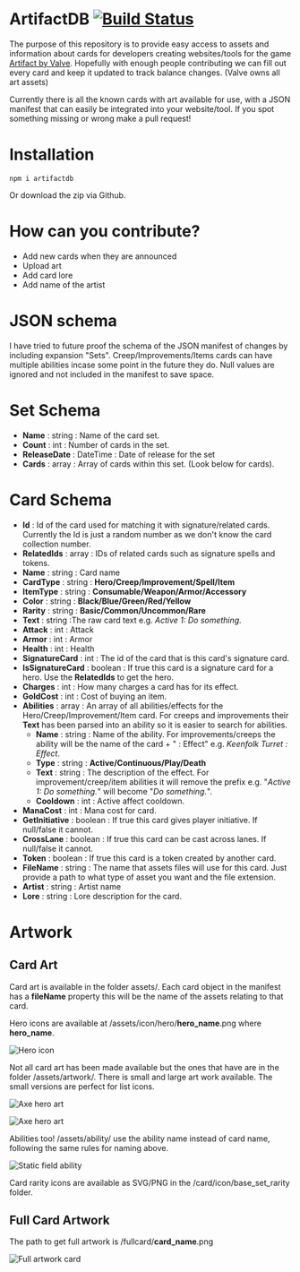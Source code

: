 # ArtifactDB [![Build Status](https://travis-ci.com/ottah/ArtifactDB.svg?branch=master)](https://travis-ci.com/ottah/ArtifactDB)
The purpose of this repository is to provide easy access to assets and information about cards for developers creating websites/tools for the game [Artifact by Valve](http://playartifact.com). Hopefully with enough people contributing we can fill out every card and keep it updated to track balance changes.
(Valve owns all art assets)

Currently there is all the known cards with art available for use, with a JSON manifest that can easily be integrated into your website/tool. If you spot something missing or wrong make a pull request!

# Installation
`npm i artifactdb`

Or download the zip via Github. 

# How can you contribute?
- Add new cards when they are announced
- Upload art
- Add card lore
- Add name of the artist

# JSON schema
I have tried to future proof the schema of the JSON manifest of changes by including expansion "Sets". Creep/Improvements/Items cards can have multiple abilities incase some point in the future they do. Null values are ignored and not included in the manifest to save space.

# Set Schema
- **Name** : string : Name of the card set.
- **Count** : int : Number of cards in the set.
- **ReleaseDate** : DateTime : Date of release for the set
- **Cards** : array : Array of cards within this set. (Look below for cards).

# Card Schema
- **Id** : Id of the card used for matching it with signature/related cards. Currently the Id is just a random number as we don't know the card collection number.
- **RelatedIds** : array : IDs of related cards such as signature spells and tokens.
- **Name** : string : Card name
- **CardType** : string : **Hero/Creep/Improvement/Spell/Item**
- **ItemType** : string : **Consumable/Weapon/Armor/Accessory**
- **Color** : string : **Black/Blue/Green/Red/Yellow**
- **Rarity** : string : **Basic/Common/Uncommon/Rare**
- **Text** : string :The raw card text e.g. _Active 1: Do something._
- **Attack** : int : Attack
- **Armor** : int : Armor
- **Health** : int : Health
- **SignatureCard** : int : The id of the card that is this card's signature card.
- **IsSignatureCard** : boolean : If true this card is a signature card for a hero. Use the **RelatedIds** to get the hero.
- **Charges** : int : How many charges a card has for its effect.
- **GoldCost** : int : Cost of buying an item.
- **Abilities** : array : An array of all abilities/effects for the Hero/Creep/Improvement/Item card. For creeps and improvements their **Text** has been parsed into an ability so it is easier to search for abilities.
  - **Name** : string : Name of the ability. For improvements/creeps the ability will be the name of the card + " : Effect" e.g. _Keenfolk Turret : Effect_. 
  - **Type** : string : **Active/Continuous/Play/Death**
  - **Text** : string : The description of the effect. For improvement/creep/item abilities it will remove the prefix e.g. "_Active 1: Do something._" will become "_Do something._".
  - **Cooldown** : int : Active affect cooldown.
- **ManaCost** : int : Mana cost for card.
- **GetInitiative** : boolean : If true this card gives player initiative. If null/false it cannot.
- **CrossLane** : boolean : If true this card can be cast across lanes. If null/false it cannot.
- **Token** : boolean : If true this card is a token created by another card.
- **FileName** : string : The name that assets files will use for this card. Just provide a path to what type of asset you want and the file extension.
- **Artist** : string : Artist name
- **Lore** : string : Lore description for the card.

# Artwork

## Card Art
Card art is available in the folder assets/. Each card object in the manifest has a __fileName__ property this will be the name of the assets relating to that card.

Hero icons are available at /assets/icon/hero/**hero_name**.png where **hero_name**.

![Hero icon](https://raw.githubusercontent.com/ottah/ArtifactDB/master/assets/icon/hero/jmuy_the_wise.png)

Not all card art has been made available but the ones that have are in the folder /assets/artwork/. There is small and large art work available. The small versions are perfect for list icons.

![Axe hero art](https://raw.githubusercontent.com/ottah/ArtifactDB/master/assets/artwork/small/axe.jpg)

![Axe hero art](https://raw.githubusercontent.com/ottah/ArtifactDB/master/assets/artwork/large/axe.jpg)

Abilities too! /assets/ability/ use the ability name instead of card name, following the same rules for naming above.

![Static field ability](https://raw.githubusercontent.com/ottah/ArtifactDB/master/assets/ability/static_field.jpg)

Card rarity icons are available as SVG/PNG in the /card/icon/base_set_rarity folder.

## Full Card Artwork
The path to get full artwork is /fullcard/**card_name**.png

![Full artwork card](https://raw.githubusercontent.com/ottah/ArtifactDB/master/assets/fullcard/keenfolk_turret.png "Full artwork for Keenfolk Turret")
